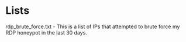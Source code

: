 # Lists

rdp_brute_force.txt - This is a list of IPs that attempted to brute force my RDP honeypot in the last 30 days.
